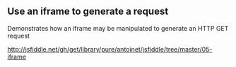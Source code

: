 ## Use an iframe to generate a request
Demonstrates how an iframe may be manipulated to generate an HTTP GET request

http://jsfiddle.net/gh/get/library/pure/antoinet/jsfiddle/tree/master/05-iframe
